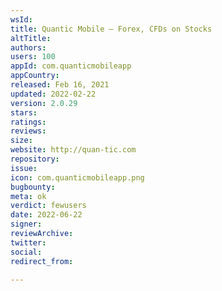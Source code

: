 ```yaml
---
wsId: 
title: Quantic Mobile – Forex, CFDs on Stocks
altTitle: 
authors: 
users: 100
appId: com.quanticmobileapp
appCountry: 
released: Feb 16, 2021
updated: 2022-02-22
version: 2.0.29
stars: 
ratings: 
reviews: 
size: 
website: http://quan-tic.com
repository: 
issue: 
icon: com.quanticmobileapp.png
bugbounty: 
meta: ok
verdict: fewusers
date: 2022-06-22
signer: 
reviewArchive: 
twitter: 
social: 
redirect_from: 

---
```


